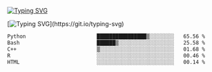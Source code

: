 [![Typing SVG](https://readme-typing-svg.demolab.com?font=Fira+Code&duration=1&pause=1000&center=true&vCenter=true&width=435&lines=Ivy+Streeter)](https://git.io/typing-svg)

[![Typing SVG](https://readme-typing-svg.demolab.com?font=Fira+Code&pause=1000&center=true&width=435&lines=Hello%2C+nice+to+meet+you!;I+am+a+researcher+in+biotech.;I+am+interested+in+bioinformatics.;I+am+self-taught+and+love+learning.;Feel+free+to+reach+out!)](https://git.io/typing-svg)
<!--START_SECTION:waka-->

```txt
Python                       ████████████████▒░░░░░░░░   65.56 %
Bash                         ██████▒░░░░░░░░░░░░░░░░░░   25.58 %
C++                          ▒░░░░░░░░░░░░░░░░░░░░░░░░   01.68 %
R                            ░░░░░░░░░░░░░░░░░░░░░░░░░   00.46 %
HTML                         ░░░░░░░░░░░░░░░░░░░░░░░░░   00.14 %
```

<!--END_SECTION:waka-->

